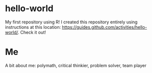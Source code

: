 # hello-world
My first repository using R! I created this repository entirely using instructions at this location: https://guides.github.com/activities/hello-world/. Check it out!
# Me
A bit about me: polymath, critical thinkier, problem solver, team player
